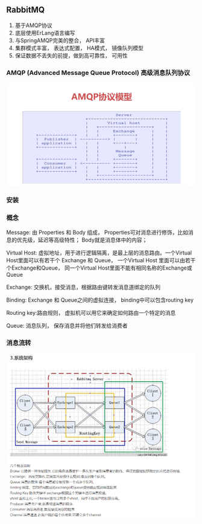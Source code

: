 
## RabbitMQ
1. 基于AMQP协议
2. 底层使用ErLang语言编写
3. 与SpringAMQP完美的整合， API丰富
4. 集群模式丰富， 表达式配置， HA模式， 镜像队列模型
5. 保证数据不丢失的前提，做到高可靠性， 可用性

### AMQP (Advanced Message Queue Protocol) 高级消息队列协议 
![img.png](img.png)

### 安装


### 概念
Message: 由 Properties 和 Body 组成， Properties可对消息进行修饰，比如消息的优先级，延迟等高级特性； Body就是消息体中的内容；

Virtual Host: 虚拟地址，用于进行逻辑隔离，是最上层的消息路由。一个Virtual Host里面可以有若干个 Exchange 和 Queue， 一个Virtual Host
里面可以由若干个Exchange和Queue， 同一个Virtual Host里面不能有相同名称的Exchange或Queue

Exchange: 交换机，接受消息，根据路由键转发消息道绑定的队列

Binding: Exchange 和 Queue之间的虚拟连接， binding中可以包含routing key

Routing key:路由规则， 虚拟机可以用它来确定如何路由一个特定的消息

Queue: 消息队列， 保存消息并将他们转发给消费者

### 消息流转
![流转图.png](流转图.png)